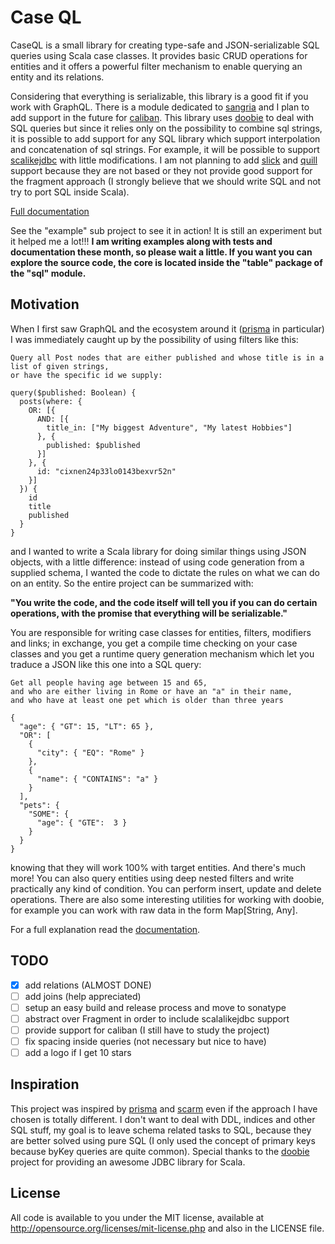 # Case QL

CaseQL is a small library for creating type-safe and JSON-serializable SQL queries using Scala case classes.
It provides basic CRUD operations for entities and it offers a powerful filter mechanism to enable querying an
entity and its relations.

Considering that everything is serializable, this library is a good fit if you work with GraphQL. There is a module
dedicated to [sangria](https://github.com/sangria-graphql/sangria) and I plan to add support in the future for 
[caliban](https://github.com/ghostdogpr/caliban). This library uses [doobie](https://github.com/tpolecat/doobie) 
to deal with SQL queries but since it relies only on the possibility to combine sql strings, it is possible to add 
support for any SQL library which support interpolation and concatenation of sql strings. For example, it will be 
possible to support [scalikejdbc](https://github.com/scalikejdbc/scalikejdbc) with little modifications. I am not 
planning to add [slick](https://github.com/slick/slick) and [quill](https://github.com/getquill/quill) support because 
they are not based or they not provide good support for the fragment approach (I strongly believe that we should write 
SQL and not try to port SQL inside Scala).

[Full documentation](./docs/intro.md)

See the "example" sub project to see it in action! It is still an experiment but it helped me a lot!!!
**I am writing examples along with tests and documentation these month, so please wait a little. If you want you can 
explore the source code, the core is located inside the "table" package of the "sql" module.**

## Motivation

When I first saw GraphQL and the ecosystem around it ([prisma](https://www.prisma.io/docs) in particular) I was
immediately caught up by the possibility of using filters like this:

```
Query all Post nodes that are either published and whose title is in a list of given strings, 
or have the specific id we supply:

query($published: Boolean) {
  posts(where: {
    OR: [{
      AND: [{
        title_in: ["My biggest Adventure", "My latest Hobbies"]
      }, {
        published: $published
      }]
    }, {
      id: "cixnen24p33lo0143bexvr52n"
    }]
  }) {
    id
    title
    published
  }
}
```

and I wanted to write a Scala library for doing similar things using JSON objects, with a little difference: instead
of using code generation from a supplied schema, I wanted the code to dictate the rules on what we can do on an entity.
So the entire project can be summarized with: 

**"You write the code, and the code itself will tell you if you can do
certain operations, with the promise that everything will be serializable."**

You are responsible for writing case classes for entities, filters, modifiers and links; in exchange, you get a compile 
time checking on your case classes and you get a runtime query generation mechanism which let you traduce a JSON like
this one into a SQL query:

```
Get all people having age between 15 and 65,
and who are either living in Rome or have an "a" in their name, 
and who have at least one pet which is older than three years

{
  "age": { "GT": 15, "LT": 65 },
  "OR": [
    {
      "city": { "EQ": "Rome" }
    },
    {
      "name": { "CONTAINS": "a" }
    } 
  ], 
  "pets": {
    "SOME": {
      "age": { "GTE":  3 }
    }
  }
}
```

knowing that they will work 100% with target entities. And there's much more! You can also query entities using deep 
nested filters and write practically any kind of condition. You can perform insert, update and delete operations.
There are also some interesting utilities for working with doobie, for example you can work with raw data in the form 
Map[String, Any].

For a full explanation read the [documentation](./docs/intro.md).

## TODO

- [x] add relations (ALMOST DONE)
- [ ] add joins (help appreciated)
- [ ] setup an easy build and release process and move to sonatype
- [ ] abstract over Fragment in order to include scalalikejdbc support
- [ ] provide support for caliban (I still have to study the project)
- [ ] fix spacing inside queries (not necessary but nice to have)
- [ ] add a logo if I get 10 stars

## Inspiration

This project was inspired by [prisma](https://www.prisma.io/docs) and [scarm](https://github.com/bacota-github/scarm) 
even if the approach I have chosen is totally different. I don't want to deal with DDL, indices and other SQL stuff,
my goal is to leave schema related tasks to SQL, because they are better solved using pure SQL (I only used the
concept of primary keys because byKey queries are quite common).
Special thanks to the [doobie](https://github.com/tpolecat/doobie) project for providing an awesome JDBC library for
Scala.

## License

All code is available to you under the MIT license, available at http://opensource.org/licenses/mit-license.php 
and also in the LICENSE file.
